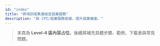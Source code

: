```yaml
---
id: "index"
title: "將培訓成果連結至就業服務"
description: "與 CPI/就業服務銜接，提升就業機會。"
---
```


> 本頁為 **Level-4 區內容占位**。後續將補充具體步驟、範例、下載表與常見問題。
